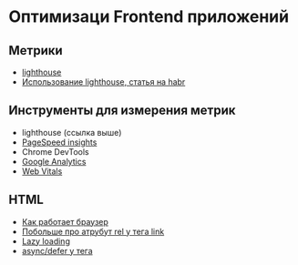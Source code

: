 # Оптимизаци Frontend приложений

## Метрики

- [lighthouse](https://developer.chrome.com/docs/lighthouse?hl=ru)
- [Использование lighthouse, статья на habr](https://habr.com/ru/companies/htmlacademy/articles/585866/)

## Инструменты для измерения метрик

- lighthouse (ссылка выше)
- [PageSpeed insights](https://pagespeed.web.dev/)
- Chrome DevTools
- [Google Analytics](https://developers.google.com/analytics?hl=ru)
- [Web Vitals](https://web.dev/articles/vitals?hl=ru)

## HTML

- [Как работает браузер](https://developer.mozilla.org/ru/docs/Web/Performance/How_browsers_work)
- [Побольше про атрубут rel у тега link](https://developer.mozilla.org/en-US/docs/Web/HTML/Attributes/rel)
- [Lazy loading](https://developer.mozilla.org/en-US/docs/Web/Performance/Lazy_loading)
- [async/defer у тега <script>](https://doka.guide/html/defer-async/)
- [Подробнее об async/defer у тега <script>](https://learn.javascript.ru/script-async-defer)
  
![image](https://github.com/P1usW/Tech_Meetup_1/assets/101716465/6307d0ed-fc67-4230-b334-fc76ff7098d9)

## CSS

- [Style Lint](https://stylelint.io/)
- [БЭМ](https://ru.bem.info/methodology/)

## Java Script

### [webpack](https://webpack.js.org/)

- [HtmlWebpackPlugin](https://webpack.js.org/plugins/html-webpack-plugin/)
- [MiniCssExtractPlugin](https://webpack.js.org/plugins/mini-css-extract-plugin/)
- Webpack statistics
  - [BundleAnalyzerPlugin](https://github.com/webpack-contrib/webpack-bundle-analyzer)
  - [StatoscopeWebpackPlugin](https://github.com/statoscope/statoscope)
- [WatchIgnorePlugin](https://webpack.js.org/plugins/watch-ignore-plugin/)
- [CompressionPlugin](https://webpack.js.org/plugins/compression-webpack-plugin/)
- [TerserPlugin](https://webpack.js.org/plugins/terser-webpack-plugin/)
- [А так же множество других прекарсный оффициальных плагинов](https://webpack.js.org/plugins/)
- [Webpack module methods](https://webpack.js.org/api/module-methods/)

- [Tree Shaking](https://developer.mozilla.org/en-US/docs/Glossary/Tree_shaking)

### [Lazy loading](https://webpack.js.org/guides/lazy-loading/)

- [Lazy loading in React](https://react.dev/reference/react/lazy)
- [Lazy loading in Vue3](https://router.vuejs.org/guide/advanced/lazy-loading.html)
- [Lazy loading in Angular](https://angular.io/guide/lazy-loading-ngmodules)
- import() in JS
  - [MDN](https://developer.mozilla.org/en-US/docs/Web/JavaScript/Reference/Operators/import)
  - [Learn Java Script](https://learn.javascript.ru/modules-dynamic-imports)

## Отдельный пункты 

### Разные статьи и видео по теме

- [Статья на habr](https://habr.com/ru/companies/hh/articles/513940/)
- [Про тег link](https://habr.com/ru/articles/445264/)
- [Очень много информации о Web Perfomance](https://developer.mozilla.org/ru/docs/Web/Performance)
- [Заменяем loading="lazy" своими руками](https://habr.com/ru/companies/ruvds/articles/423485/)
- [Ещё немного про webpack](https://habr.com/ru/companies/jugru/articles/342842/)

### Куча разной информации

- [Code Spliting](https://webpack.js.org/guides/code-splitting/)
- [Browserlist](https://browsersl.ist/)
- [Избавляемся от старья, но смотрим поддержку фичи](https://caniuse.com/)
- [Плагин для типизация CSS modules](https://www.npmjs.com/package/typescript-plugin-css-modules)



